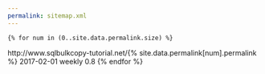 ```yaml
---
permalink: sitemap.xml
---
```


<?xml version="1.0" encoding="UTF-8"?>

<urlset xmlns="http://www.sitemaps.org/schemas/sitemap/0.9">

	{% for num in (0..site.data.permalink.size) %}
 <url>
      <loc>http://www.sqlbulkcopy-tutorial.net/{% site.data.permalink[num].permalink %}</loc>
      <lastmod>2017-02-01</lastmod>
      <changefreq>weekly</changefreq>
      <priority>0.8</priority>
   </url>
	{% endfor %}

</urlset> 
